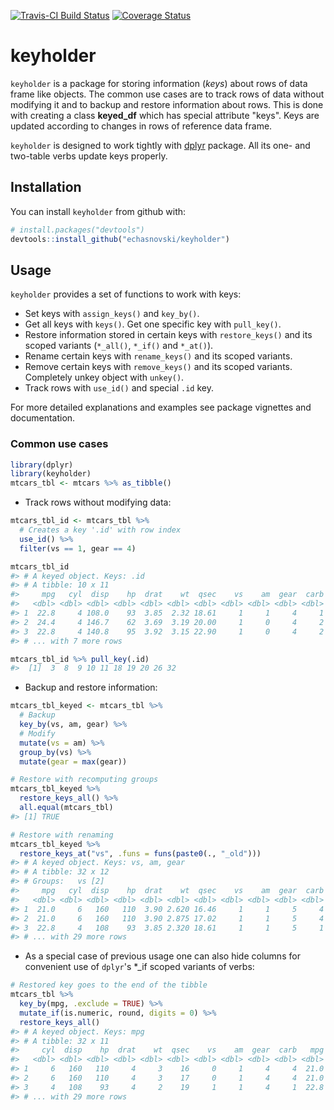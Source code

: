 
[![Travis-CI Build Status](https://travis-ci.org/echasnovski/keyholder.svg?branch=master)](https://travis-ci.org/echasnovski/keyholder) [![Coverage Status](https://codecov.io/gh/echasnovski/keyholder/graph/badge.svg)](https://codecov.io/github/echasnovski/keyholder?branch=master)

keyholder
=========

`keyholder` is a package for storing information (*keys*) about rows of data frame like objects. The common use cases are to track rows of data without modifying it and to backup and restore information about rows. This is done with creating a class **keyed\_df** which has special attribute "keys". Keys are updated according to changes in rows of reference data frame.

`keyholder` is designed to work tightly with [dplyr](http://dplyr.tidyverse.org/) package. All its one- and two-table verbs update keys properly.

Installation
------------

You can install `keyholder` from github with:

``` r
# install.packages("devtools")
devtools::install_github("echasnovski/keyholder")
```

Usage
-----

`keyholder` provides a set of functions to work with keys:

-   Set keys with `assign_keys()` and `key_by()`.
-   Get all keys with `keys()`. Get one specific key with `pull_key()`.
-   Restore information stored in certain keys with `restore_keys()` and its scoped variants (`*_all()`, `*_if()` and `*_at()`).
-   Rename certain keys with `rename_keys()` and its scoped variants.
-   Remove certain keys with `remove_keys()` and its scoped variants. Completely unkey object with `unkey()`.
-   Track rows with `use_id()` and special `.id` key.

For more detailed explanations and examples see package vignettes and documentation.

### Common use cases

``` r
library(dplyr)
library(keyholder)
mtcars_tbl <- mtcars %>% as_tibble()
```

-   Track rows without modifying data:

``` r
mtcars_tbl_id <- mtcars_tbl %>%
  # Creates a key '.id' with row index
  use_id() %>%
  filter(vs == 1, gear == 4)

mtcars_tbl_id
#> # A keyed object. Keys: .id 
#> # A tibble: 10 x 11
#>     mpg   cyl  disp    hp  drat    wt  qsec    vs    am  gear  carb
#>   <dbl> <dbl> <dbl> <dbl> <dbl> <dbl> <dbl> <dbl> <dbl> <dbl> <dbl>
#> 1  22.8     4 108.0    93  3.85  2.32 18.61     1     1     4     1
#> 2  24.4     4 146.7    62  3.69  3.19 20.00     1     0     4     2
#> 3  22.8     4 140.8    95  3.92  3.15 22.90     1     0     4     2
#> # ... with 7 more rows

mtcars_tbl_id %>% pull_key(.id)
#>  [1]  3  8  9 10 11 18 19 20 26 32
```

-   Backup and restore information:

``` r
mtcars_tbl_keyed <- mtcars_tbl %>%
  # Backup
  key_by(vs, am, gear) %>%
  # Modify
  mutate(vs = am) %>%
  group_by(vs) %>%
  mutate(gear = max(gear))

# Restore with recomputing groups
mtcars_tbl_keyed %>%
  restore_keys_all() %>%
  all.equal(mtcars_tbl)
#> [1] TRUE

# Restore with renaming
mtcars_tbl_keyed %>%
  restore_keys_at("vs", .funs = funs(paste0(., "_old")))
#> # A keyed object. Keys: vs, am, gear 
#> # A tibble: 32 x 12
#> # Groups:   vs [2]
#>     mpg   cyl  disp    hp  drat    wt  qsec    vs    am  gear  carb vs_old
#>   <dbl> <dbl> <dbl> <dbl> <dbl> <dbl> <dbl> <dbl> <dbl> <dbl> <dbl>  <dbl>
#> 1  21.0     6   160   110  3.90 2.620 16.46     1     1     5     4      0
#> 2  21.0     6   160   110  3.90 2.875 17.02     1     1     5     4      0
#> 3  22.8     4   108    93  3.85 2.320 18.61     1     1     5     1      1
#> # ... with 29 more rows
```

-   As a special case of previous usage one can also hide columns for convenient use of `dplyr`'s \*\_if scoped variants of verbs:

``` r
# Restored key goes to the end of the tibble
mtcars_tbl %>%
  key_by(mpg, .exclude = TRUE) %>%
  mutate_if(is.numeric, round, digits = 0) %>%
  restore_keys_all()
#> # A keyed object. Keys: mpg 
#> # A tibble: 32 x 11
#>     cyl  disp    hp  drat    wt  qsec    vs    am  gear  carb   mpg
#>   <dbl> <dbl> <dbl> <dbl> <dbl> <dbl> <dbl> <dbl> <dbl> <dbl> <dbl>
#> 1     6   160   110     4     3    16     0     1     4     4  21.0
#> 2     6   160   110     4     3    17     0     1     4     4  21.0
#> 3     4   108    93     4     2    19     1     1     4     1  22.8
#> # ... with 29 more rows
```
